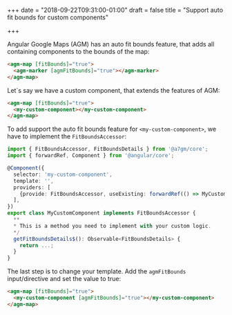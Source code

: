 +++
date = "2018-09-22T09:31:00-01:00"
draft = false
title = "Support auto fit bounds for custom components"

+++

Angular Google Maps (AGM) has an auto fit bounds feature, that adds all containing components to the bounds of the map:

```html
<agm-map [fitBounds]="true">
  <agm-marker [agmFitBounds]="true"></agm-marker>
</agm-map>
```

Let`s say we have a custom component, that extends the features of AGM:


```html
<agm-map [fitBounds]="true">
  <my-custom-component></my-custom-component>
</agm-map>
```

To add support the auto fit bounds feature for `<my-custom-component>`, we have to implement the `FitBoundsAccessor`:

```typescript
import { FitBoundsAccessor, FitBoundsDetails } from '@a7gm/core';
import { forwardRef, Component } from '@angular/core';

@Component({
  selector: 'my-custom-component',
  template: '',
  providers: [
    {provide: FitBoundsAccessor, useExisting: forwardRef(() => MyCustomComponent)}
  ],
})
export class MyCustomComponent implements FitBoundsAccessor {
  **
  * This is a method you need to implement with your custom logic.
  */
  getFitBoundsDetails$(): Observable<FitBoundsDetails> {
    return ...;
  }
}
```

The last step is to change your template. Add the `agmFitBounds` input/directive and set the value to true:

```html
<agm-map [fitBounds]="true">
  <my-custom-component [agmFitBounds]="true"></my-custom-component>
</agm-map>
```